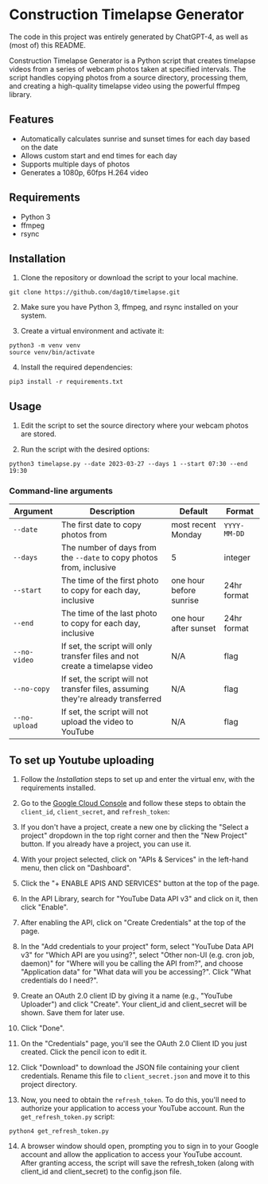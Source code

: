# Construction Timelapse Generator

The code in this project was entirely generated by ChatGPT-4, as well as (most of)
this README.

Construction Timelapse Generator is a Python script that creates timelapse videos
from a series of webcam photos taken at specified intervals. The script handles
copying photos from a source directory, processing them, and creating a high-quality
timelapse video using the powerful ffmpeg library.

## Features

- Automatically calculates sunrise and sunset times for each day based on the date
- Allows custom start and end times for each day
- Supports multiple days of photos
- Generates a 1080p, 60fps H.264 video

## Requirements

- Python 3
- ffmpeg
- rsync

## Installation

1. Clone the repository or download the script to your local machine.

```
git clone https://github.com/dag10/timelapse.git
```


2. Make sure you have Python 3, ffmpeg, and rsync installed on your system.

3. Create a virtual environment and activate it:

```
python3 -m venv venv
source venv/bin/activate
```

4. Install the required dependencies:

```
pip3 install -r requirements.txt
```

## Usage

1. Edit the script to set the source directory where your webcam photos are stored.

2. Run the script with the desired options:

```
python3 timelapse.py --date 2023-03-27 --days 1 --start 07:30 --end 19:30
```

### Command-line arguments

| Argument   | Description | Default | Format |
|------------|-------------|---------|--------|
| `--date`   | The first date to copy photos from | most recent Monday | `YYYY-MM-DD` |
| `--days`   | The number of days from the `--date` to copy photos from, inclusive | 5 | integer |
| `--start`  | The time of the first photo to copy for each day, inclusive | one hour before sunrise | 24hr format |
| `--end`    | The time of the last photo to copy for each day, inclusive | one hour after sunset | 24hr format |
| `--no-video` | If set, the script will only transfer files and not create a timelapse video | N/A | flag |
| `--no-copy`  | If set, the script will not transfer files, assuming they're already transferred | N/A | flag |
| `--no-upload` | If set, the script will not upload the video to YouTube | N/A | flag |

## To set up Youtube uploading

1. Follow the *Installation* steps to set up and enter the virtual env, with the requirements installed.

2. Go to the [Google Cloud Console](https://console.cloud.google.com/) and follow
these steps to obtain the `client_id`, `client_secret`, and `refresh_token`:

3. If you don't have a project, create a new one by clicking the "Select a project" dropdown in the top right corner and then the "New Project" button. If you already have a project, you can use it.

4. With your project selected, click on "APIs & Services" in the left-hand menu, then click on "Dashboard".

5. Click the "+ ENABLE APIS AND SERVICES" button at the top of the page.

6. In the API Library, search for "YouTube Data API v3" and click on it, then click "Enable".

7. After enabling the API, click on "Create Credentials" at the top of the page.

8. In the "Add credentials to your project" form, select "YouTube Data API v3" for "Which API are you using?", select "Other non-UI (e.g. cron job, daemon)" for "Where will you be calling the API from?", and choose "Application data" for "What data will you be accessing?". Click "What credentials do I need?".

9. Create an OAuth 2.0 client ID by giving it a name (e.g., "YouTube Uploader") and click "Create". Your client_id and client_secret will be shown. Save them for later use.

10. Click "Done".

11. On the "Credentials" page, you'll see the OAuth 2.0 Client ID you just created. Click the pencil icon to edit it.

12. Click "Download" to download the JSON file containing your client credentials. Rename this file to `client_secret.json` and move it to this project directory.

13. Now, you need to obtain the `refresh_token`. To do this, you'll need to authorize your application to access your YouTube account. Run the `get_refresh_token.py` script:

```
python4 get_refresh_token.py
```

14. A browser window should open, prompting you to sign in to your Google account and allow the application to access your YouTube account. After granting access, the script will save the refresh_token (along with client_id and client_secret) to the config.json file.

